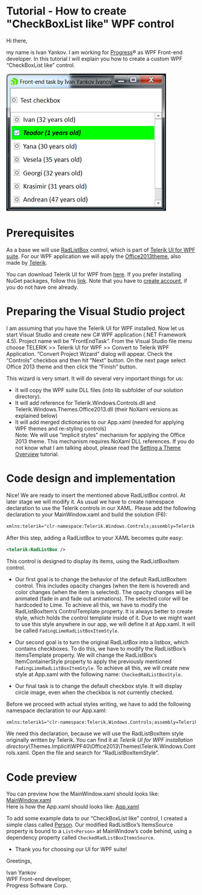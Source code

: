 # Tutorial - How to create "CheckBoxList like" WPF control

Hi there,

my name is Ivan Yankov. I am working for [Progress](https://www.progress.com)® as WPF Front-end developer.
In this tutorial I will explain you how to create a custom WPF “CheckBoxList like” control. 

![Application screenshot](https://github.com/djlastnight/ProgressFrontEndTask/blob/master/Images/screenshot.png)

# Prerequisites
As a base we will use [RadListBox](https://docs.telerik.com/devtools/wpf/controls/radlistbox/overview) control, which is part of [Telerik UI for WPF suite](https://www.telerik.com/products/wpf/overview.aspx).
For our WPF application we will apply the [Office2013theme](https://docs.telerik.com/devtools/wpf/styling-and-appearance/themes-suite/common-styling-appearance-office2013-theme), also made by [Telerik](https://www.telerik.com/).

You can download Telerik UI for WPF from [here](https://www.telerik.com/products/wpf/overview.aspx).
If you prefer installing NuGet packages, follow this [link](https://docs.telerik.com/devtools/wpf/installation-and-deployment/installing-telerik-ui-on-your-computer/installation-installing-from-nuget-wpf).
Note that you have to [create account](https://www.telerik.com/login), if you do not have one already.

# Preparing the Visual Studio project
I am assuming that you have the Telerik UI for WPF installed. Now let us start Visual Studio and create new C# WPF application (.NET Framework 4.5). Project name will be “FrontEndTask”.
From the Visual Studio file menu choose TELERIK  >> Telerik UI for WPF >> Convert to Telerik WPF Application. “Convert Project Wizard” dialog will appear. Check the “Controls” checkbox and then hit “Next” button. On the next page select Office 2013 theme and then click the “Finish” button.

This wizard is very smart. 
It will do several very important things for us:
*	It will copy the WPF suite DLL files (into lib subfolder of our solution directory).
*	It will add reference for Telerik.Windows.Controls.dll and Telerik.Windows.Themes.Office2013.dll (their NoXaml versions as explained below)
*	It will add merged dictionaries to our App.xaml (needed for applying WPF themes and re-styling controls)  
Note: We will use “implicit styles” mechanism for applying the Office 2013 theme. This mechanism requires NoXaml DLL references. If you do not know what I am talking about, please read the [Setting a Theme Overview](https://docs.telerik.com/devtools/wpf/styling-and-appearance/styling-apperance-setting-a-theme-overview) tutorial.

# Code design and implementation
Nice! We are ready to insert the mentioned above RadListBox control. At later stage we will modify it.
As usual we have to create namespace declaration to use the Telerik controls in our XAML.
Please add the following declaration to your MainWindow.xaml and build the solution (F6):
```xml
xmlns:telerik="clr-namespace:Telerik.Windows.Controls;assembly=Telerik.Windows.Controls"
```
After this step, adding a RadListBox to your XAML becomes quite easy:
```xml
<telerik:RadListBox />
```
This control is designed to display its items, using the RadListBoxItem control.
*	Our first goal is to change the behavior of the default RadListBoxItem control. This includes opacity changes (when the item is hovered) and color changes (when the item is selected). The opacity changes will be animated (fade in and fade out animations). The selected color will be hardcoded to Lime. To achieve all this, we have to modify the RadListBoxItem’s ControlTemplate property. It is always better to create style, which holds the control template inside of it. Due to we might want to use this style anywhere in our app, we will define it at App.xaml. It will be called `FadingLimeRadListBoxItemStyle`.
*	Our second goal is to turn the original RadListBox into a listbox, which contains checkboxes. To do this, we have to modify the RadListBox’s ItemsTemplate property. We will change the RadListBox’s ItemContainerStyle property to apply the previously mentioned `FadingLimeRadListBoxItemStyle`. To achieve all this, we will create new style at App.xaml with the following name: `CheckedRadListBoxStyle`.

*	Our final task is to change the default checkbox style. It will display circle image, even when the checkbox is not currently checked.

Before we proceed with actual styles writing, we have to add the following namespace declaration to our App.xaml:
```xml
xmlns:telerik1="clr-namespace:Telerik.Windows.Controls;assembly=Telerik.Windows.Controls"
```
We need this declaration, because we will use the RadListBoxItem style originally written by Telerik.
You can find it at *Telerik UI for WPF installation directory*\Themes.Implicit\WPF40\Office2013\Themes\Telerik.Windows.Controls.xaml.
Open the file and search for “RadListBoxItemStyle”.
# Code preview
You can preview how the MainWindow.xaml should looks like: [MainWindow.xaml](https://github.com/djlastnight/ProgressFrontEndTask/blob/master/MainWindow.xaml)  
Here is how the App.xaml should looks like: [App.xaml](https://github.com/djlastnight/ProgressFrontEndTask/blob/master/App.xaml)  

To add some example data to our “CheckBoxList like” control, I created a simple class called [Person](https://github.com/djlastnight/ProgressFrontEndTask/blob/master/Models/Person.cs). Our modified RadListBox’s ItemsSource property is bound to a `List<Person>` at MainWindow’s code behind, using a dependency property called `CheckedRadListBoxItemsSource`.
  
  - Thank you for choosing our UI for WPF suite!  
  
Greetings,

Ivan Yankov  
WPF Front-end developer,  
Progress Software Corp.
